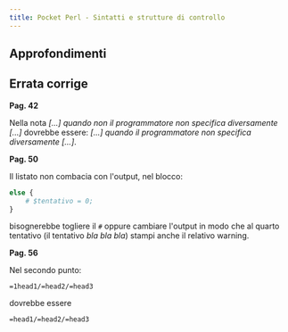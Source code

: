 ```yaml
---
title: Pocket Perl - Sintatti e strutture di controllo
---
```


## Approfondimenti

## Errata corrige

**Pag. 42**

Nella nota *[...] quando non il programmatore non specifica
diversamente [...]* dovrebbe essere: *[...] quando il programmatore
non specifica diversamente [...]*.

**Pag. 50**

Il listato non combacia con l'output, nel blocco:

````perl
else {
    # $tentativo = 0;
}
````

bisognerebbe togliere il `#` oppure cambiare l'output in modo che al
quarto tentativo (il tentativo *bla bla bla*) stampi anche il relativo
warning.

**Pag. 56**

Nel secondo punto:

````
=1head1/=head2/=head3
````

dovrebbe essere

````
=head1/=head2/=head3
````